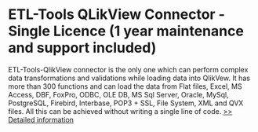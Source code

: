 # ETL-Tools QLikView Connector - Single Licence (1 year maintenance and support included)
ETL-Tools-QlikView connector is the only one which can perform complex data transformations and validations while loading data into QlikVew. It has more than 300 functions and can load the data from Flat files, Excel, MS Access, DBF, FoxPro, ODBC, OLE DB, MS Sql Server, Oracle, MySql, PostgreSQL, Firebird, Interbase, POP3 + SSL, File System, XML and QVX files.  All this can be achieved without writing a single line of code.
[>> Detailed information](https://secure.shareit.com/shareit/product.html?productid=300517285&affiliateid=200057808)